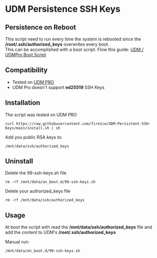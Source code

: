 # UDM Persistence SSH Keys

## Persistence on Reboot

This script need to run every time the system is rebooted since the **/root/.ssh/authorized_keys** overwrites every boot.  
This can be accomplished with a boot script. Flow this guide: [UDM / UDMPro Boot Script](https://github.com/unifi-utilities/unifios-utilities/tree/main/on-boot-script)

## Compatibility

- Tested on [UDM PRO][amz-udm-pro-url]
- UDM Pro doesn't support **ed25519** SSH Keys

## Installation

The script was tested on UDM PRO

```shell
curl https://raw.githubusercontent.com/fire1ce/UDM-Persistent-SSH-Keys/main/install.sh | sh
```

Add you public RSA keys to:

```shell
/mnt/data/ssh/authorized_keys
```

## Uninstall

Delete the 99-ssh-keys.sh file

```shell
rm -rf /mnt/data/on_boot.d/99-ssh-keys.sh
```

Delete your authorized_keys file

```shell
rm -rf /mnt/data/ssh/authorized_keys
```

## Usage

At boot the script with read the **/mnt/data/ssh/authorized_keys** file and add the content to UDM's **/root/.ssh/authorized_keys**

Manual run:

```shell
/mnt/data/on_boot.d/99-ssh-keys.sh
```

<!-- --- -->

[amz-udm-pro-url]: https://amzn.to/3J4fezk 'Amazon Unifi UDM Pro'

<!-- --- -->
